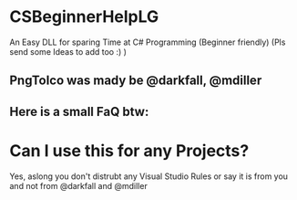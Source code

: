 # CSBeginnerHelpLG
An Easy DLL for sparing Time at C# Programming (Beginner friendly) (Pls send some Ideas to add too :) )
## PngToIco was mady be  @darkfall, @mdiller
## Here is a small FaQ btw:
Can I use this for any Projects?
=================================
Yes, aslong you don't distrubt any Visual Studio Rules or say it is from you and not from @darkfall and @mdiller
